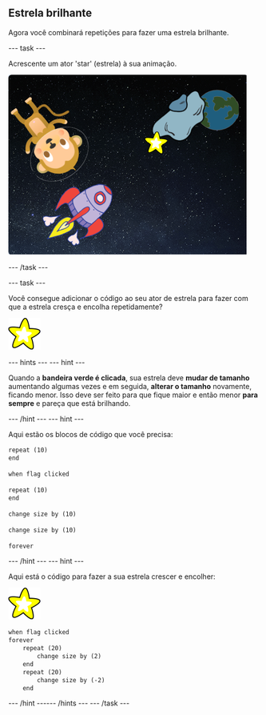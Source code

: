 ## Estrela brilhante

Agora você combinará repetições para fazer uma estrela brilhante.

--- task ---

Acrescente um ator 'star' (estrela) à sua animação.

![Acrescentando um ator estrela](images/space-star-sprite.png)

--- /task ---

--- task ---

Você consegue adicionar o código ao seu ator de estrela para fazer com que a estrela cresça e encolha repetidamente?

![Testando uma estrela brilhante](images/sprite-star.png)

--- hints ---
 --- hint ---

Quando a **bandeira verde é clicada**, sua estrela deve **mudar de tamanho** aumentando algumas vezes e em seguida, **alterar o tamanho** novamente, ficando menor. Isso deve ser feito para que fique maior e então menor **para sempre** e pareça que está brilhando.

--- /hint --- --- hint ---

Aqui estão os blocos de código que você precisa:

```blocks3
repeat (10)
end

when flag clicked

repeat (10)
end

change size by (10)

change size by (10)

forever
```

--- /hint --- --- hint ---

Aqui está o código para fazer a sua estrela crescer e encolher:

![Ator de estrela](images/sprite-star.png)

```blocks3
when flag clicked
forever
    repeat (20)
        change size by (2)
    end
    repeat (20)
        change size by (-2)
    end

```

--- /hint ------ /hints --- --- /task ---